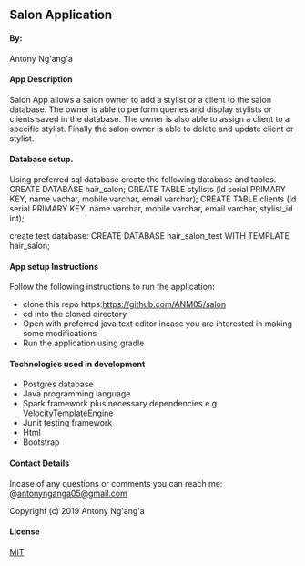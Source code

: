 ## Salon Application
#### By:
Antony Ng'ang'a
#### App Description
Salon App allows a salon owner to add a stylist or a client to the salon database. The owner is able to perform queries and display stylists or clients saved in the database. The owner is also able to assign a client to a specific stylist. Finally the salon owner is able to delete and update client or stylist.
#### Database setup.
Using preferred sql database create the following database and tables. 
CREATE DATABASE hair_salon;
CREATE TABLE stylists (id serial PRIMARY KEY, name vachar, mobile varchar, email varchar);
CREATE TABLE clients (id serial PRIMARY KEY, name varchar, mobile varchar, email varchar, stylist_id int);

create test database:
CREATE DATABASE hair_salon_test WITH TEMPLATE hair_salon;
#### App setup Instructions
Follow the following instructions to run the application:
* clone this repo https:https://github.com/ANM05/salon
* cd into the cloned directory
* Open with preferred java text editor incase you are interested in making some modifications
* Run the application using gradle
#### Technologies used in development
* Postgres database
* Java programming language
* Spark framework plus necessary dependencies e.g VelocityTemplateEngine
* Junit testing framework
* Html
* Bootstrap
#### Contact Details
Incase of any questions or comments you can reach me: @antonynganga05@gmail.com

Copyright (c) 2019 Antony Ng'ang'a

#### License
[MIT](https://choosealicense.com/licenses/mit/)
 

